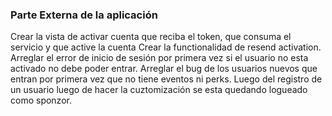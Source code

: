 ### Parte Externa de la aplicación
Crear la vista de activar cuenta que reciba el token, que consuma el servicio y que active la cuenta
Crear la functionalidad de resend activation.
Arreglar el error de inicio de sesión por primera vez si el usuario no esta activado no debe poder entrar.
Arreglar el bug de los usuarios nuevos que entran por primera vez que no tiene eventos ni perks.
Luego del registro de un usuario luego de hacer la cuztomización se esta quedando logueado como sponzor.

